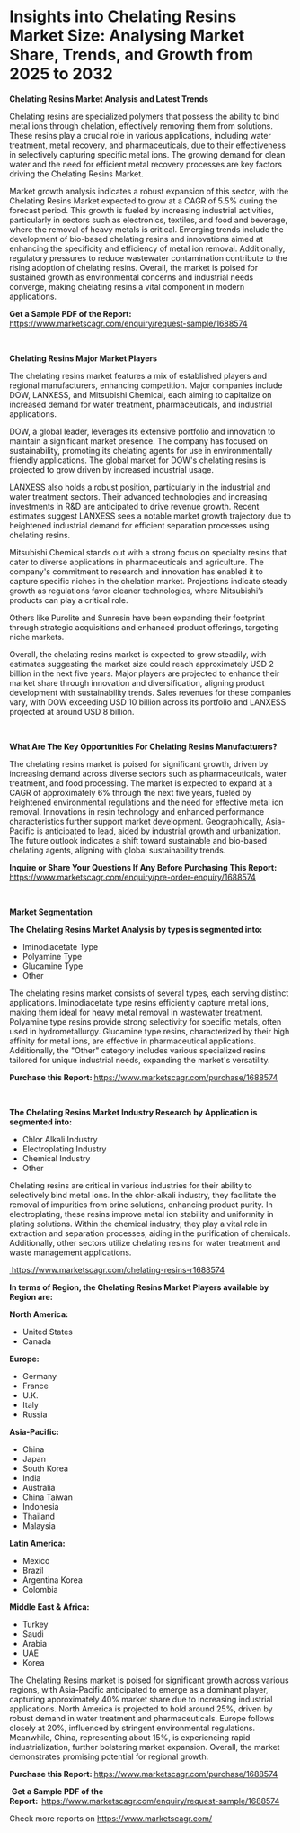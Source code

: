 <p><h1>Insights into Chelating Resins Market Size: Analysing Market Share, Trends, and Growth from 2025 to 2032</h1></p><p><strong>Chelating Resins Market Analysis and Latest Trends</strong></p>
<p><p>Chelating resins are specialized polymers that possess the ability to bind metal ions through chelation, effectively removing them from solutions. These resins play a crucial role in various applications, including water treatment, metal recovery, and pharmaceuticals, due to their effectiveness in selectively capturing specific metal ions. The growing demand for clean water and the need for efficient metal recovery processes are key factors driving the Chelating Resins Market.</p><p>Market growth analysis indicates a robust expansion of this sector, with the Chelating Resins Market expected to grow at a CAGR of 5.5% during the forecast period. This growth is fueled by increasing industrial activities, particularly in sectors such as electronics, textiles, and food and beverage, where the removal of heavy metals is critical. Emerging trends include the development of bio-based chelating resins and innovations aimed at enhancing the specificity and efficiency of metal ion removal. Additionally, regulatory pressures to reduce wastewater contamination contribute to the rising adoption of chelating resins. Overall, the market is poised for sustained growth as environmental concerns and industrial needs converge, making chelating resins a vital component in modern applications.</p></p>
<p><strong>Get a Sample PDF of the Report:&nbsp;</strong> <a href="https://www.marketscagr.com/enquiry/request-sample/1688574?utm_campaign=3578&utm_medium=2&utm_source=Github&utm_content=ia&utm_term=26032025&utm_id=chelating-resins">https://www.marketscagr.com/enquiry/request-sample/1688574</a></p>
<p>&nbsp;</p>
<p><strong>Chelating Resins Major Market Players</strong></p>
<p><p>The chelating resins market features a mix of established players and regional manufacturers, enhancing competition. Major companies include DOW, LANXESS, and Mitsubishi Chemical, each aiming to capitalize on increased demand for water treatment, pharmaceuticals, and industrial applications. </p><p>DOW, a global leader, leverages its extensive portfolio and innovation to maintain a significant market presence. The company has focused on sustainability, promoting its chelating agents for use in environmentally friendly applications. The global market for DOW's chelating resins is projected to grow driven by increased industrial usage. </p><p>LANXESS also holds a robust position, particularly in the industrial and water treatment sectors. Their advanced technologies and increasing investments in R&D are anticipated to drive revenue growth. Recent estimates suggest LANXESS sees a notable market growth trajectory due to heightened industrial demand for efficient separation processes using chelating resins.</p><p>Mitsubishi Chemical stands out with a strong focus on specialty resins that cater to diverse applications in pharmaceuticals and agriculture. The company's commitment to research and innovation has enabled it to capture specific niches in the chelation market. Projections indicate steady growth as regulations favor cleaner technologies, where Mitsubishi’s products can play a critical role.</p><p>Others like Purolite and Sunresin have been expanding their footprint through strategic acquisitions and enhanced product offerings, targeting niche markets. </p><p>Overall, the chelating resins market is expected to grow steadily, with estimates suggesting the market size could reach approximately USD 2 billion in the next five years. Major players are projected to enhance their market share through innovation and diversification, aligning product development with sustainability trends. Sales revenues for these companies vary, with DOW exceeding USD 10 billion across its portfolio and LANXESS projected at around USD 8 billion.</p></p>
<p>&nbsp;</p>
<p><strong>What Are The Key Opportunities For Chelating Resins Manufacturers?</strong></p>
<p><p>The chelating resins market is poised for significant growth, driven by increasing demand across diverse sectors such as pharmaceuticals, water treatment, and food processing. The market is expected to expand at a CAGR of approximately 6% through the next five years, fueled by heightened environmental regulations and the need for effective metal ion removal. Innovations in resin technology and enhanced performance characteristics further support market development. Geographically, Asia-Pacific is anticipated to lead, aided by industrial growth and urbanization. The future outlook indicates a shift toward sustainable and bio-based chelating agents, aligning with global sustainability trends.</p></p>
<p><strong>Inquire or Share Your Questions If Any Before Purchasing This Report:</strong> <a href="https://www.marketscagr.com/enquiry/pre-order-enquiry/1688574?utm_campaign=3578&utm_medium=2&utm_source=Github&utm_content=ia&utm_term=26032025&utm_id=chelating-resins">https://www.marketscagr.com/enquiry/pre-order-enquiry/1688574</a></p>
<p>&nbsp;</p>
<p><strong>Market Segmentation</strong></p>
<p><strong>The Chelating Resins Market Analysis by types is segmented into:</strong></p>
<p><ul><li>Iminodiacetate Type</li><li>Polyamine Type</li><li>Glucamine Type</li><li>Other</li></ul></p>
<p><p>The chelating resins market consists of several types, each serving distinct applications. Iminodiacetate type resins efficiently capture metal ions, making them ideal for heavy metal removal in wastewater treatment. Polyamine type resins provide strong selectivity for specific metals, often used in hydrometallurgy. Glucamine type resins, characterized by their high affinity for metal ions, are effective in pharmaceutical applications. Additionally, the "Other" category includes various specialized resins tailored for unique industrial needs, expanding the market's versatility.</p></p>
<p><strong>Purchase this Report:&nbsp;</strong><a href="https://www.marketscagr.com/purchase/1688574?utm_campaign=3578&utm_medium=2&utm_source=Github&utm_content=ia&utm_term=26032025&utm_id=chelating-resins">https://www.marketscagr.com/purchase/1688574</a></p>
<p>&nbsp;</p>
<p><strong>The Chelating Resins Market Industry Research by Application is segmented into:</strong></p>
<p><ul><li>Chlor Alkali Industry</li><li>Electroplating Industry</li><li>Chemical Industry</li><li>Other</li></ul></p>
<p><p>Chelating resins are critical in various industries for their ability to selectively bind metal ions. In the chlor-alkali industry, they facilitate the removal of impurities from brine solutions, enhancing product purity. In electroplating, these resins improve metal ion stability and uniformity in plating solutions. Within the chemical industry, they play a vital role in extraction and separation processes, aiding in the purification of chemicals. Additionally, other sectors utilize chelating resins for water treatment and waste management applications.</p></p>
<p><a href="https://www.marketscagr.com/chelating-resins-r1688574?utm_campaign=3578&utm_medium=2&utm_source=Github&utm_content=ia&utm_term=26032025&utm_id=chelating-resins">&nbsp;https://www.marketscagr.com/chelating-resins-r1688574</a></p>
<p><strong>In terms of Region, the Chelating Resins Market Players available by Region are:</strong></p>
<p>
    <p> <strong> North America: </strong>
        <ul>
            <li>United States</li>
            <li>Canada</li>
        </ul>
        </p> 
    <p> <strong> Europe: </strong>
        <ul>
            <li>Germany</li>
            <li>France</li>
            <li>U.K.</li>
            <li>Italy</li>
            <li>Russia</li>
        </ul>
        </p> 
    <p> <strong> Asia-Pacific: </strong>
        <ul>
            <li>China</li>
            <li>Japan</li>
            <li>South Korea</li>
            <li>India</li>
            <li>Australia</li>
            <li>China Taiwan</li>
            <li>Indonesia</li>
            <li>Thailand</li>
            <li>Malaysia</li>
        </ul>
        </p> 
    <p> <strong> Latin America: </strong>
        <ul>
            <li>Mexico</li>
            <li>Brazil</li>
            <li>Argentina Korea</li>
            <li>Colombia</li>
        </ul>
        </p> 
    <p> <strong> Middle East & Africa: </strong>
        <ul>
            <li>Turkey</li>
            <li>Saudi</li>
            <li>Arabia</li>
            <li>UAE</li>
            <li>Korea</li>
        </ul>
    </p>
    </p>
<p><p>The Chelating Resins market is poised for significant growth across various regions, with Asia-Pacific anticipated to emerge as a dominant player, capturing approximately 40% market share due to increasing industrial applications. North America is projected to hold around 25%, driven by robust demand in water treatment and pharmaceuticals. Europe follows closely at 20%, influenced by stringent environmental regulations. Meanwhile, China, representing about 15%, is experiencing rapid industrialization, further bolstering market expansion. Overall, the market demonstrates promising potential for regional growth.</p></p>
<p><strong>Purchase this Report: </strong><a href="https://www.marketscagr.com/purchase/1688574?utm_campaign=3578&utm_medium=2&utm_source=Github&utm_content=ia&utm_term=26032025&utm_id=chelating-resins">https://www.marketscagr.com/purchase/1688574</a></p>
<p>&nbsp;<strong>Get a Sample PDF of the Report:&nbsp;&nbsp;</strong><a href="https://www.marketscagr.com/enquiry/request-sample/1688574?utm_campaign=3578&utm_medium=2&utm_source=Github&utm_content=ia&utm_term=26032025&utm_id=chelating-resins">https://www.marketscagr.com/enquiry/request-sample/1688574</a></p>
<p><strong></strong></p>
<p>Check more reports on <a href="https://www.marketscagr.com/?utm_campaign=3578&utm_medium=2&utm_source=Github&utm_content=ia&utm_term=26032025&utm_id=chelating-resins">https://www.marketscagr.com/</a></p>